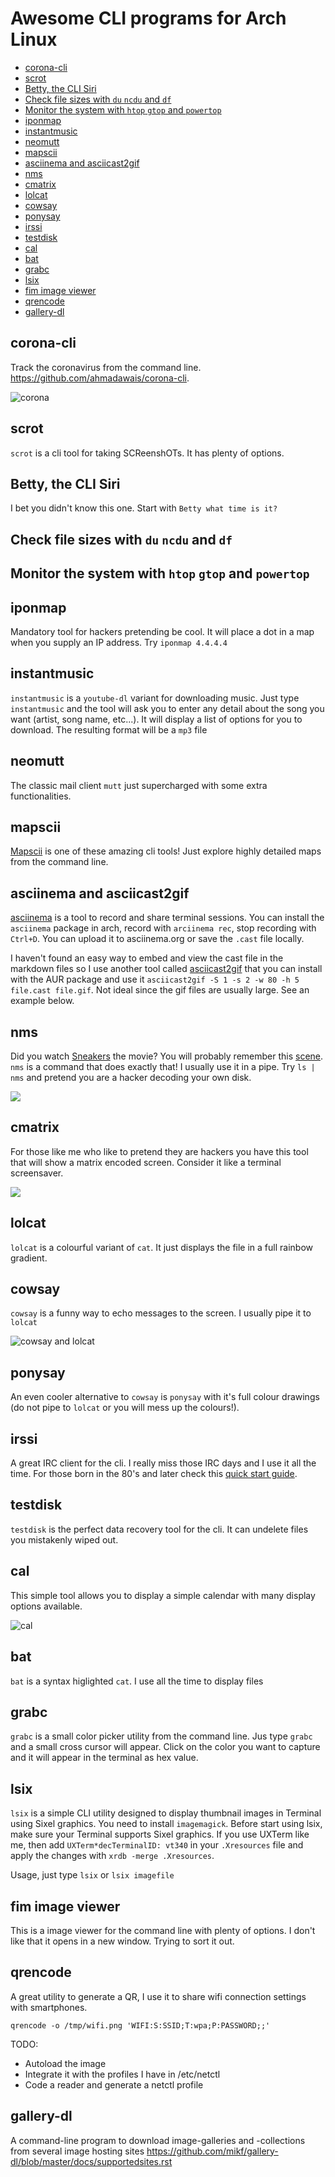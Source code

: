 # Awesome CLI programs for Arch Linux

<!-- vim-markdown-toc GFM -->

* [corona-cli](#corona-cli)
* [scrot](#scrot)
* [Betty, the CLI Siri](#betty-the-cli-siri)
* [Check file sizes with `du` `ncdu` and `df`](#check-file-sizes-with-du-ncdu-and-df)
* [Monitor the system with `htop` `gtop` and `powertop`](#monitor-the-system-with-htop-gtop-and-powertop)
* [iponmap](#iponmap)
* [instantmusic](#instantmusic)
* [neomutt](#neomutt)
* [mapscii](#mapscii)
* [asciinema and asciicast2gif](#asciinema-and-asciicast2gif)
* [nms](#nms)
* [cmatrix](#cmatrix)
* [lolcat](#lolcat)
* [cowsay](#cowsay)
* [ponysay](#ponysay)
* [irssi](#irssi)
* [testdisk](#testdisk)
* [cal](#cal)
* [bat](#bat)
* [grabc](#grabc)
* [lsix](#lsix)
* [fim image viewer](#fim-image-viewer)
* [qrencode](#qrencode)
* [gallery-dl](#gallery-dl)

<!-- vim-markdown-toc -->

## corona-cli

Track the coronavirus from the command line. <https://github.com/ahmadawais/corona-cli>.

![corona](img/corona.gif)

## scrot

`scrot` is a cli tool for taking SCReenshOTs. It has plenty of options.

## Betty, the CLI Siri

I bet you didn't know this one. Start with `Betty what time is it?`

## Check file sizes with `du` `ncdu` and `df`

## Monitor the system with `htop` `gtop` and `powertop`

## iponmap

Mandatory tool for hackers pretending be cool. It will place a dot in a map when you supply an IP address. Try `iponmap 4.4.4.4`

## instantmusic

`instantmusic` is a `youtube-dl` variant for downloading music. Just type `instantmusic` and the tool will ask you to enter any detail about the song you want (artist, song name, etc...). It will display a list of options for you to download. The resulting format will be a `mp3` file

## neomutt

The classic mail client `mutt` just supercharged with some extra functionalities.

## mapscii

[Mapscii](https://github.com/rastapasta/mapscii) is one of these amazing cli tools! Just explore highly detailed maps from the command line.

## asciinema and asciicast2gif

[asciinema](https://asciinema.org/) is a tool to record and share terminal sessions. You can install the `asciinema` package in arch, record with `arciinema rec`, stop recording with `Ctrl+D`. You can upload it to asciinema.org or save the `.cast` file locally.

I haven't found an easy way to embed and view the cast file in the markdown files so I use another tool called [asciicast2gif](https://github.com/asciinema/asciicast2gif) that you can install with the AUR package and use it `asciicast2gif -S 1 -s 2 -w 80 -h 5 file.cast file.gif`. Not ideal since the gif files are usually large. See an example below.

## nms

Did you watch [Sneakers](https://en.wikipedia.org/wiki/Sneakers_(1992_film)) the movie? You will probably remember this [scene](https://www.youtube-nocookie.com/embed/GS3npSv8iuM).
`nms` is a command that does exactly that! I usually use it in a pipe. Try `ls | nms` and pretend you are a hacker decoding your own disk.

![](img/nms.gif)

## cmatrix

For those like me who like to pretend they are hackers you have this tool that will show a matrix encoded screen. Consider it like a terminal screensaver.

![](img/cmatrix.gif)


## lolcat

`lolcat` is a colourful variant of `cat`. It just displays the file in a full rainbow gradient.

## cowsay

`cowsay` is a funny way to echo messages to the screen. I usually pipe it to `lolcat`

![cowsay and lolcat](img/cowsay.png)

## ponysay

An even cooler alternative to `cowsay` is `ponysay` with it's full colour drawings (do not pipe to `lolcat` or you will mess up the colours!).

## irssi

A great IRC client for the cli. I really miss those IRC days and I use it all the time. For those born in the 80's and later check this [quick start guide](https://irssi.org/documentation/startup/).

## testdisk

`testdisk` is the perfect data recovery tool for the cli. It can undelete files you mistakenly wiped out.

## cal

This simple tool allows you to display a simple calendar with many display options available.

![cal](img/cal.png)

## bat

`bat` is a syntax higlighted `cat`. I use all the time to display files

## grabc

`grabc` is a small color picker utility from the command line. Jus type `grabc` and a small cross cursor will appear. Click on the color you want to capture and it will appear in the terminal as hex value.

## lsix

`lsix` is a simple CLI utility designed to display thumbnail images in Terminal using Sixel graphics. You need to install `imagemagick`. Before start using lsix, make sure your Terminal supports Sixel graphics. If you use UXTerm like me, then add `UXTerm*decTerminalID: vt340` in your `.Xresources` file and apply the changes with `xrdb -merge .Xresources`.

Usage, just type `lsix` or `lsix imagefile`

## fim image viewer

This is a image viewer for the command line with plenty of options. I don't like that it opens in a new window. Trying to sort it out.

## qrencode

A great utility to generate a QR, I use it to share wifi connection settings with smartphones.

`qrencode -o /tmp/wifi.png 'WIFI:S:SSID;T:wpa;P:PASSWORD;;'`

TODO:

- Autoload the image
- Integrate it with the profiles I have in /etc/netctl
- Code a reader and generate a netctl profile

## gallery-dl

A command-line program to download image-galleries and -collections from several image hosting sites <https://github.com/mikf/gallery-dl/blob/master/docs/supportedsites.rst>
